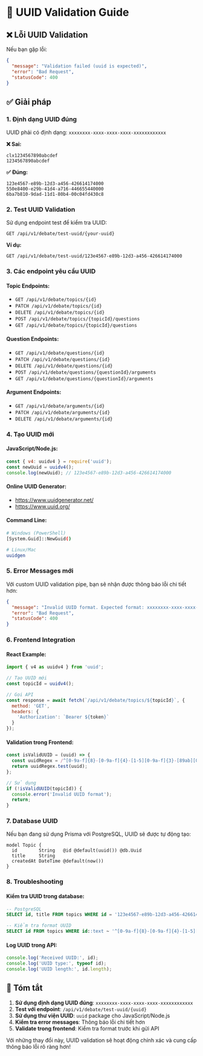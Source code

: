 # 🔧 UUID Validation Guide

## ❌ Lỗi UUID Validation

Nếu bạn gặp lỗi:
```json
{
  "message": "Validation failed (uuid is expected)",
  "error": "Bad Request",
  "statusCode": 400
}
```

## ✅ Giải pháp

### 1. **Định dạng UUID đúng**
UUID phải có định dạng: `xxxxxxxx-xxxx-xxxx-xxxx-xxxxxxxxxxxx`

**❌ Sai:**
```
clx1234567890abcdef
1234567890abcdef
```

**✅ Đúng:**
```
123e4567-e89b-12d3-a456-426614174000
550e8400-e29b-41d4-a716-446655440000
6ba7b810-9dad-11d1-80b4-00c04fd430c8
```

### 2. **Test UUID Validation**

Sử dụng endpoint test để kiểm tra UUID:
```http
GET /api/v1/debate/test-uuid/{your-uuid}
```

**Ví dụ:**
```http
GET /api/v1/debate/test-uuid/123e4567-e89b-12d3-a456-426614174000
```

### 3. **Các endpoint yêu cầu UUID**

#### Topic Endpoints:
- `GET /api/v1/debate/topics/{id}`
- `PATCH /api/v1/debate/topics/{id}`
- `DELETE /api/v1/debate/topics/{id}`
- `POST /api/v1/debate/topics/{topicId}/questions`
- `GET /api/v1/debate/topics/{topicId}/questions`

#### Question Endpoints:
- `GET /api/v1/debate/questions/{id}`
- `PATCH /api/v1/debate/questions/{id}`
- `DELETE /api/v1/debate/questions/{id}`
- `POST /api/v1/debate/questions/{questionId}/arguments`
- `GET /api/v1/debate/questions/{questionId}/arguments`

#### Argument Endpoints:
- `GET /api/v1/debate/arguments/{id}`
- `PATCH /api/v1/debate/arguments/{id}`
- `DELETE /api/v1/debate/arguments/{id}`

### 4. **Tạo UUID mới**

#### JavaScript/Node.js:
```javascript
const { v4: uuidv4 } = require('uuid');
const newUuid = uuidv4();
console.log(newUuid); // 123e4567-e89b-12d3-a456-426614174000
```

#### Online UUID Generator:
- https://www.uuidgenerator.net/
- https://www.uuid.org/

#### Command Line:
```bash
# Windows (PowerShell)
[System.Guid]::NewGuid()

# Linux/Mac
uuidgen
```

### 5. **Error Messages mới**

Với custom UUID validation pipe, bạn sẽ nhận được thông báo lỗi chi tiết hơn:

```json
{
  "message": "Invalid UUID format. Expected format: xxxxxxxx-xxxx-xxxx-xxxx-xxxxxxxxxxxx, received: clx1234567890abcdef",
  "error": "Bad Request",
  "statusCode": 400
}
```

### 6. **Frontend Integration**

#### React Example:
```javascript
import { v4 as uuidv4 } from 'uuid';

// Tạo UUID mới
const topicId = uuidv4();

// Gọi API
const response = await fetch(`/api/v1/debate/topics/${topicId}`, {
  method: 'GET',
  headers: {
    'Authorization': `Bearer ${token}`
  }
});
```

#### Validation trong Frontend:
```javascript
const isValidUUID = (uuid) => {
  const uuidRegex = /^[0-9a-f]{8}-[0-9a-f]{4}-[1-5][0-9a-f]{3}-[89ab][0-9a-f]{3}-[0-9a-f]{12}$/i;
  return uuidRegex.test(uuid);
};

// Sử dụng
if (!isValidUUID(topicId)) {
  console.error('Invalid UUID format');
  return;
}
```

### 7. **Database UUID**

Nếu bạn đang sử dụng Prisma với PostgreSQL, UUID sẽ được tự động tạo:

```prisma
model Topic {
  id        String   @id @default(uuid()) @db.Uuid
  title     String
  createdAt DateTime @default(now())
}
```

### 8. **Troubleshooting**

#### Kiểm tra UUID trong database:
```sql
-- PostgreSQL
SELECT id, title FROM topics WHERE id = '123e4567-e89b-12d3-a456-426614174000';

-- Kiểm tra format UUID
SELECT id FROM topics WHERE id::text ~ '^[0-9a-f]{8}-[0-9a-f]{4}-[1-5][0-9a-f]{3}-[89ab][0-9a-f]{3}-[0-9a-f]{12}$';
```

#### Log UUID trong API:
```javascript
console.log('Received UUID:', id);
console.log('UUID type:', typeof id);
console.log('UUID length:', id.length);
```

## 🎯 Tóm tắt

1. **Sử dụng định dạng UUID đúng**: `xxxxxxxx-xxxx-xxxx-xxxx-xxxxxxxxxxxx`
2. **Test với endpoint**: `/api/v1/debate/test-uuid/{uuid}`
3. **Sử dụng thư viện UUID**: `uuid` package cho JavaScript/Node.js
4. **Kiểm tra error messages**: Thông báo lỗi chi tiết hơn
5. **Validate trong frontend**: Kiểm tra format trước khi gửi API

Với những thay đổi này, UUID validation sẽ hoạt động chính xác và cung cấp thông báo lỗi rõ ràng hơn!

